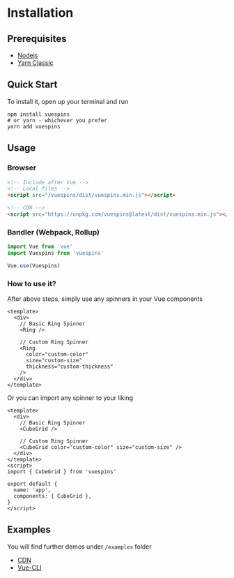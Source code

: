 # Installation

## Prerequisites

- [Nodejs](https://nodejs.org/en/)
- [Yarn Classic](https://classic.yarnpkg.com/en/)

## Quick Start

To install it, open up your terminal and run

```shell
npm install vuespins
# or yarn - whichever you prefer
yarn add vuespins
```

## Usage

### Browser

```html
<!-- Include after Vue -->
<!-- Local files -->
<script src="/vuespins/dist/vuespins.min.js"></script>

<!-- CDN -->
<script src="https://unpkg.com/vuespins@latest/dist/vuespins.min.js"></script>
```

### Bandler (Webpack, Rollup)

```js
import Vue from 'vue'
import Vuespins from 'vuespins'

Vue.use(Vuespins)
```

### How to use it?

After above steps, simply use any spinners in your Vue components

```vue{4,7-11}
<template>
  <div>
    // Basic Ring Spinner
    <Ring />

    // Custom Ring Spinner
    <Ring
      color="custom-color"
      size="custom-size"
      thickness="custom-thickness"
    />
  </div>
</template>
```

Or you can import any spinner to your liking

```vue{4,7,11,13-16}
<template>
  <div>
    // Basic Ring Spinner
    <CubeGrid />

    // Custom Ring Spinner
    <CubeGrid color="custom-color" size="custom-size" />
  </div>
</template>
<script>
import { CubeGrid } from 'vuespins'

export default {
  name: 'app',
  components: { CubeGrid },
}
</script>
```

## Examples

You will find further demos under `/examples` folder

- [CDN](https://github.com/pwndex/vuespins/blob/master/examples/cdn)
- [Vue-CLI](https://github.com/pwndex/vuespins/blob/master/examples/vcli)
